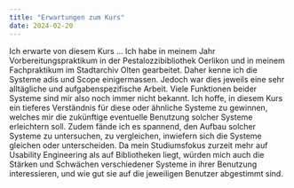 ```yaml
---
title: "Erwartungen zum Kurs"
date: 2024-02-20
---
```


Ich erwarte von diesem Kurs ...
Ich habe in meinem Jahr Vorbereitungspraktikum in der Pestalozzibibliothek Oerlikon und in meinem Fachpraktikum im Stadtarchiv Olten gearbeitet. Daher kenne ich die Systeme adis und Scope einigermassen. Jedoch war dies jeweils eine sehr alltägliche und aufgabenspezifische Arbeit. Viele Funktionen beider Systeme sind mir also noch immer nicht bekannt. Ich hoffe, in diesem Kurs ein tieferes Verständnis für diese oder ähnliche Systeme zu gewinnen, welches mir die zukünftige eventuelle Benutzung solcher Systeme erleichtern soll. 
Zudem fände ich es spannend, den Aufbau solcher Systeme zu untersuchen, zu vergleichen, inwiefern sich die Systeme gleichen oder unterscheiden. Da mein Studiumsfokus zurzeit mehr auf Usability Engineering als auf Bibliotheken liegt, würden mich auch die Stärken und Schwächen verschiedener Systeme in ihrer Benutzung interessieren, und wie gut sie auf die jeweiligen Benutzer abgestimmt sind.
